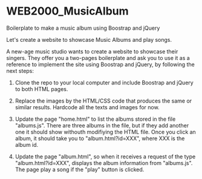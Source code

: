 # WEB2000_MusicAlbum
Boilerplate to make a music album using Boostrap and jQuery

Let's create a website to showcase Music Albums and play songs.

A new-age music studio wants to create a website to showcase their singers. They offer you a two-pages boilerplate and ask you to use it as a reference to implement the site using Boostrap and jQuery, by following the next steps:

1) Clone the repo to your local computer and include Boostrap and jQuery to both HTML pages.

2) Replace the images by the HTML/CSS code that produces the same or similar results. Hardcode all the texts and images for now.

3) Update the page "home.html" to list the albums stored in the file "albums.js". There are three albums in the file, but if they add another one it should show withouth modifiying the HTML file. Once you click an album, it should take you to "album.html?id=XXX", where XXX is the album id.

4) Update the page "album.html", so when it receives a request of the type "album.html?id=XXX", displays the album information from "albums.js". The page play a song if the "play" button is clicked. 


